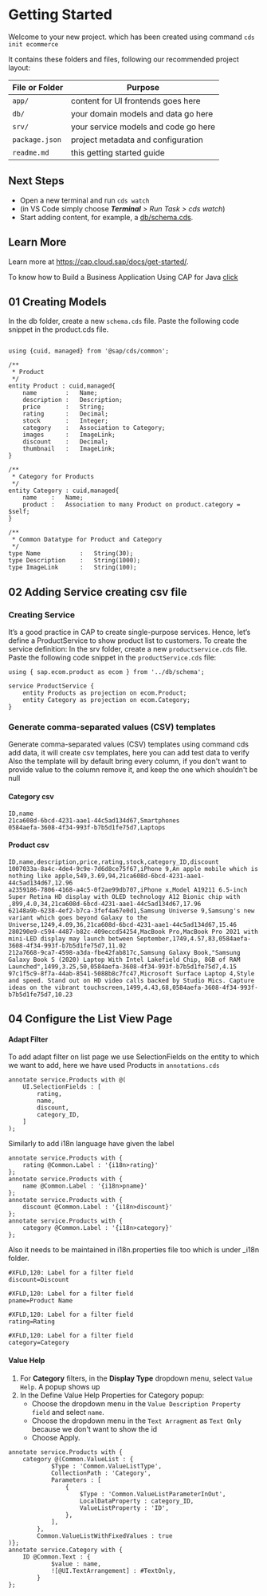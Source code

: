 # Getting Started

Welcome to your new project. which has been created using command `cds init ecommerce`

It contains these folders and files, following our recommended project layout:

File or Folder | Purpose
---------|----------
`app/` | content for UI frontends goes here
`db/` | your domain models and data go here
`srv/` | your service models and code go here
`package.json` | project metadata and configuration
`readme.md` | this getting started guide


## Next Steps

- Open a new terminal and run `cds watch`
- (in VS Code simply choose _**Terminal** > Run Task > cds watch_)
- Start adding content, for example, a [db/schema.cds](db/schema.cds).


## Learn More

Learn more at https://cap.cloud.sap/docs/get-started/.

To know how to Build a Business Application Using CAP for Java [click](https://developers.sap.com/mission.cap-java-app.html)

## 01 Creating Models
In the db folder, create a new `schema.cds` file.
Paste the following code snippet in the product.cds file.

```namespace sap.ecom.product; 

using {cuid, managed} from '@sap/cds/common';

/**
 * Product 
 */
entity Product : cuid,managed{
    name        :   Name;
    description :   Description;
    price       :   String;
    rating      :   Decimal;
    stock       :   Integer;
    category    :   Association to Category;
    images      :   ImageLink;
    discount    :   Decimal;
    thumbnail   :   ImageLink;
}

/**
 * Category for Products
 */
entity Category : cuid,managed{
    name    :   Name;
    product :   Association to many Product on product.category = $self;
}

/**
 * Common Datatype for Product and Category
 */
type Name           :   String(30);
type Description    :   String(1000);
type ImageLink      :   String(100);
```

## 02 Adding Service creating csv file
### Creating Service
It’s a good practice in CAP to create single-purpose services. Hence, let’s define a ProductService to show product list to customers.
To create the service definition:
In the srv folder, create a new `productservice.cds` file. Paste the following code snippet in the `productService.cds` file:
```
using { sap.ecom.product as ecom } from '../db/schema';

service ProductService { 
    entity Products as projection on ecom.Product;
    entity Category as projection on ecom.Category;
}
```

### Generate comma-separated values (CSV) templates
Generate comma-separated values (CSV) templates using command cds add data, it will create csv templates, here you can add test data to verify
Also the template will by default bring every column, if you don't want to provide value to the column remove it, and keep the one which shouldn't be null

#### Category csv
```
ID,name
21ca608d-6bcd-4231-aae1-44c5ad134d67,Smartphones
0584aefa-3608-4f34-993f-b7b5d1fe75d7,Laptops
```
#### Product csv
```
ID,name,description,price,rating,stock,category_ID,discount
1007033a-8a4c-4de4-9c9e-7d6d8ce75f67,iPhone 9,An apple mobile which is nothing like apple,549,3.69,94,21ca608d-6bcd-4231-aae1-44c5ad134d67,12.96
a2359186-7806-4168-a4c5-0f2ae99db707,iPhone x,Model A19211 6.5-inch Super Retina HD display with OLED technology A12 Bionic chip with ,899,4.0,34,21ca608d-6bcd-4231-aae1-44c5ad134d67,17.96
62148a9b-6238-4ef2-b7ca-3fef4a67e0d1,Samsung Universe 9,Samsung's new variant which goes beyond Galaxy to the Universe,1249,4.09,36,21ca608d-6bcd-4231-aae1-44c5ad134d67,15.46
280290e9-c594-4487-b82c-409eccd54254,MacBook Pro,MacBook Pro 2021 with mini-LED display may launch between September,1749,4.57,83,0584aefa-3608-4f34-993f-b7b5d1fe75d7,11.02
212a7668-9ca7-4598-a3da-fbe42fab817c,Samsung Galaxy Book,"Samsung Galaxy Book S (2020) Laptop With Intel Lakefield Chip, 8GB of RAM Launched",1499,3.25,50,0584aefa-3608-4f34-993f-b7b5d1fe75d7,4.15
97c1f5c9-8f7a-44ab-8541-5088b8c7fc47,Microsoft Surface Laptop 4,Style and speed. Stand out on HD video calls backed by Studio Mics. Capture ideas on the vibrant touchscreen,1499,4.43,68,0584aefa-3608-4f34-993f-b7b5d1fe75d7,10.23
```

## 04 Configure the List View Page
#### Adapt Filter
To add adapt filter on list page we use SelectionFields on the entity to which we want to add, here we have used Products in `annotations.cds`

```
annotate service.Products with @(
    UI.SelectionFields : [
        rating,
        name,
        discount,
        category_ID,
    ]
);
```

Similarly to add i18n language have given the label

```
annotate service.Products with {
    rating @Common.Label : '{i18n>rating}'
};
annotate service.Products with {
    name @Common.Label : '{i18n>pname}'
};
annotate service.Products with {
    discount @Common.Label : '{i18n>discount}'
};
annotate service.Products with {
    category @Common.Label : '{i18n>category}'
};
```

Also it needs to be maintained in i18n.properties file too which is under _i18n folder.
```
#XFLD,120: Label for a filter field
discount=Discount

#XFLD,120: Label for a filter field
pname=Product Name

#XFLD,120: Label for a filter field
rating=Rating

#XFLD,120: Label for a filter field
category=Category
```
#### Value Help

1. For **Category** filters, in the **Display Type** dropdown menu, select `Value Help`. A popup shows up
2. In the Define Value Help Properties for Category popup:
    - Choose the dropdown menu in the `Value Description Property field` and select `name`.
    - Choose the dropdown menu in the `Text Arragment` as `Text Only` because we don't want to show the id
    - Choose Apply.

```
annotate service.Products with {
    category @(Common.ValueList : {
            $Type : 'Common.ValueListType',
            CollectionPath : 'Category',
            Parameters : [
                {
                    $Type : 'Common.ValueListParameterInOut',
                    LocalDataProperty : category_ID,
                    ValueListProperty : 'ID',
                },
            ],
        },
        Common.ValueListWithFixedValues : true
)};
annotate service.Category with {
    ID @Common.Text : {
            $value : name,
            ![@UI.TextArrangement] : #TextOnly,
        }
};
```